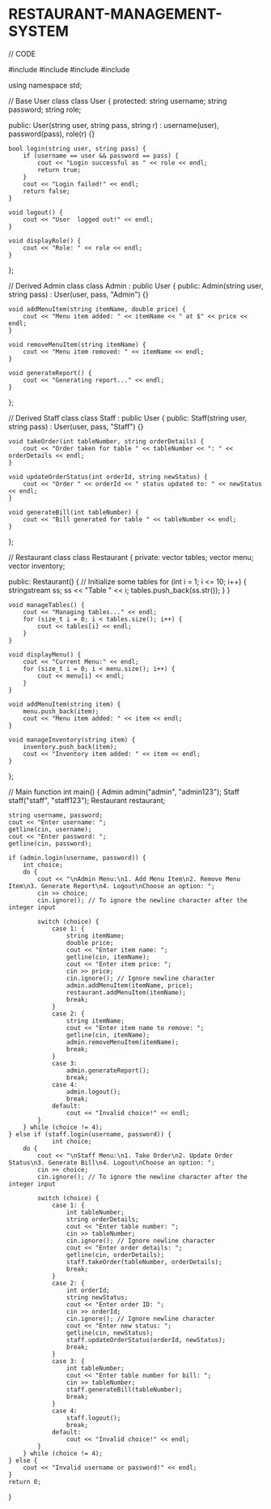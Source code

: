 # RESTAURANT-MANAGEMENT-SYSTEM
// CODE

#include <iostream>
#include <vector>
#include <string>
#include <sstream>

using namespace std;

// Base User class
class User {
protected:
    string username;
    string password;
    string role;

public:
    User(string user, string pass, string r) : username(user), password(pass), role(r) {}

    bool login(string user, string pass) {
        if (username == user && password == pass) {
            cout << "Login successful as " << role << endl;
            return true;
        }
        cout << "Login failed!" << endl;
        return false;
    }

    void logout() {
        cout << "User  logged out!" << endl;
    }

    void displayRole() {
        cout << "Role: " << role << endl;
    }
};

// Derived Admin class
class Admin : public User {
public:
    Admin(string user, string pass) : User(user, pass, "Admin") {}

    void addMenuItem(string itemName, double price) {
        cout << "Menu item added: " << itemName << " at $" << price << endl;
    }

    void removeMenuItem(string itemName) {
        cout << "Menu item removed: " << itemName << endl;
    }

    void generateReport() {
        cout << "Generating report..." << endl;
    }
};

// Derived Staff class
class Staff : public User {
public:
    Staff(string user, string pass) : User(user, pass, "Staff") {}

    void takeOrder(int tableNumber, string orderDetails) {
        cout << "Order taken for table " << tableNumber << ": " << orderDetails << endl;
    }

    void updateOrderStatus(int orderId, string newStatus) {
        cout << "Order " << orderId << " status updated to: " << newStatus << endl;
    }

    void generateBill(int tableNumber) {
        cout << "Bill generated for table " << tableNumber << endl;
    }
};

// Restaurant class
class Restaurant {
private:
    vector<string> tables;
    vector<string> menu;
    vector<string> inventory;

public:
    Restaurant() {
        // Initialize some tables
        for (int i = 1; i <= 10; i++) {
            stringstream ss;
            ss << "Table " << i;
            tables.push_back(ss.str());
        }
    }

    void manageTables() {
        cout << "Managing tables..." << endl;
        for (size_t i = 0; i < tables.size(); i++) {
            cout << tables[i] << endl;
        }
    }

    void displayMenu() {
        cout << "Current Menu:" << endl;
        for (size_t i = 0; i < menu.size(); i++) {
            cout << menu[i] << endl;
        }
    }

    void addMenuItem(string item) {
        menu.push_back(item);
        cout << "Menu item added: " << item << endl;
    }

    void manageInventory(string item) {
        inventory.push_back(item);
        cout << "Inventory item added: " << item << endl;
    }
};

// Main function
int main() {
    Admin admin("admin", "admin123");
    Staff staff("staff", "staff123");
    Restaurant restaurant;

    string username, password;
    cout << "Enter username: ";
    getline(cin, username);
    cout << "Enter password: ";
    getline(cin, password);

    if (admin.login(username, password)) {
        int choice;
        do {
            cout << "\nAdmin Menu:\n1. Add Menu Item\n2. Remove Menu Item\n3. Generate Report\n4. Logout\nChoose an option: ";
            cin >> choice;
            cin.ignore(); // To ignore the newline character after the integer input

            switch (choice) {
                case 1: {
                    string itemName;
                    double price;
                    cout << "Enter item name: ";
                    getline(cin, itemName);
                    cout << "Enter item price: ";
                    cin >> price;
                    cin.ignore(); // Ignore newline character
                    admin.addMenuItem(itemName, price);
                    restaurant.addMenuItem(itemName);
                    break;
                }
                case 2: {
                    string itemName;
                    cout << "Enter item name to remove: ";
                    getline(cin, itemName);
                    admin.removeMenuItem(itemName);
                    break;
                }
                case 3:
                    admin.generateReport();
                    break;
                case 4:
                    admin.logout();
                    break;
                default:
                    cout << "Invalid choice!" << endl;
            }
        } while (choice != 4);
    } else if (staff.login(username, password)) {
                int choice;
        do {
            cout << "\nStaff Menu:\n1. Take Order\n2. Update Order Status\n3. Generate Bill\n4. Logout\nChoose an option: ";
            cin >> choice;
            cin.ignore(); // To ignore the newline character after the integer input

            switch (choice) {
                case 1: {
                    int tableNumber;
                    string orderDetails;
                    cout << "Enter table number: ";
                    cin >> tableNumber;
                    cin.ignore(); // Ignore newline character
                    cout << "Enter order details: ";
                    getline(cin, orderDetails);
                    staff.takeOrder(tableNumber, orderDetails);
                    break;
                }
                case 2: {
                    int orderId;
                    string newStatus;
                    cout << "Enter order ID: ";
                    cin >> orderId;
                    cin.ignore(); // Ignore newline character
                    cout << "Enter new status: ";
                    getline(cin, newStatus);
                    staff.updateOrderStatus(orderId, newStatus);
                    break;
                }
                case 3: {
                    int tableNumber;
                    cout << "Enter table number for bill: ";
                    cin >> tableNumber;
                    staff.generateBill(tableNumber);
                    break;
                }
                case 4:
                    staff.logout();
                    break;
                default:
                    cout << "Invalid choice!" << endl;
            }
        } while (choice != 4);
    } else {
        cout << "Invalid username or password!" << endl;
    }
    return 0;
}
